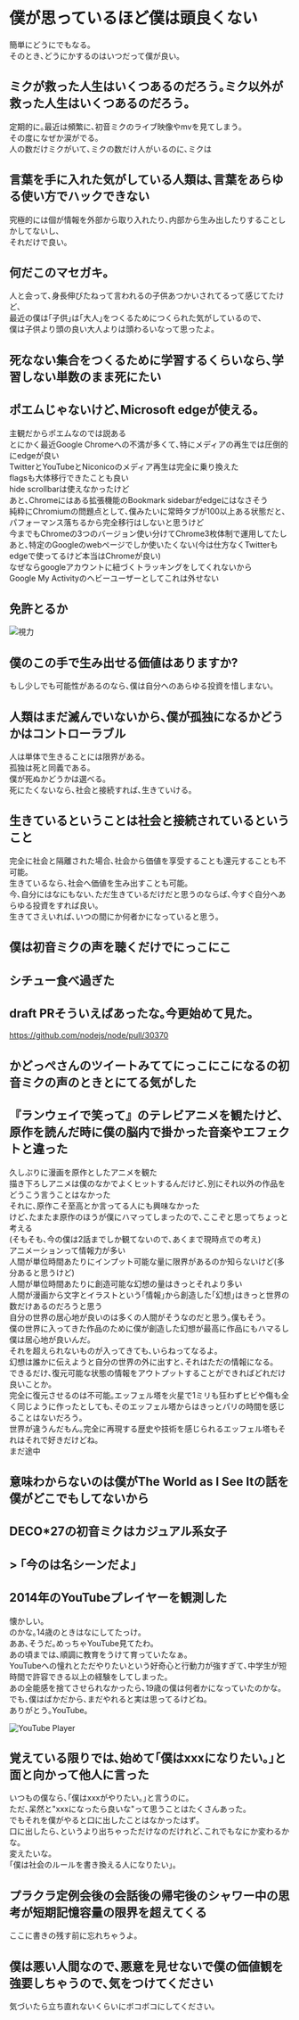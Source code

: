 # 僕が思っているほど僕は頭良くない

簡単にどうにでもなる｡  
そのとき､どうにかするのはいつだって僕が良い｡  

## ミクが救った人生はいくつあるのだろう｡ミク以外が救った人生はいくつあるのだろう｡

定期的に｡最近は頻繁に､初音ミクのライブ映像やmvを見てしまう｡  
その度になぜか涙がでる｡  
人の数だけミクがいて､ミクの数だけ人がいるのに､ミクは

## 言葉を手に入れた気がしている人類は､言葉をあらゆる使い方でハックできない

究極的には個が情報を外部から取り入れたり､内部から生み出したりすることしかしてないし､  
それだけで良い｡  

## 何だこのマセガキ｡

人と会って､身長伸びたねって言われるの子供あつかいされてるって感じてたけど､  
最近の僕は｢子供｣は｢大人｣をつくるためにつくられた気がしているので､  
僕は子供より頭の良い大人よりは頭わるいなって思ったよ｡  

## 死なない集合をつくるために学習するくらいなら､学習しない単数のまま死にたい

## ポエムじゃないけど､Microsoft edgeが使える｡

主観だからポエムなのでは説ある  
とにかく最近Google Chromeへの不満が多くて､特にメディアの再生では圧倒的にedgeが良い  
TwitterとYouTubeとNiconicoのメディア再生は完全に乗り換えた  
flagsも大体移行できたことも良い  
hide scrollbarは使えなかったけど  
あと､Chromeにはある拡張機能のBookmark sidebarがedgeにはなさそう  
純粋にChromiumの問題点として､僕みたいに常時タブが100以上ある状態だと､パフォーマンス落ちるから完全移行はしないと思うけど  
今までもChromeの3つのバージョン使い分けてChrome3枚体制で運用してたし  
あと､特定のGoogleのwebページでしか使いたくない(今は仕方なくTwitterもedgeで使ってるけど本当はChromeが良い)  
なぜならgoogleアカウントに紐づくトラッキングをしてくれないから  
Google My Activityのヘビーユーザーとしてこれは外せない  

## 免許とるか

![視力](https://github.com/anoriqq/anoriqq/blob/images/tCnQykwsfjbT9v387LRfSpTOiUGdIr.png)

## 僕のこの手で生み出せる価値はありますか?

もし少しでも可能性があるのなら､僕は自分へのあらゆる投資を惜しまない｡  

## 人類はまだ滅んでいないから､僕が孤独になるかどうかはコントローラブル

人は単体で生きることには限界がある｡  
孤独は死と同義である｡  
僕が死ぬかどうかは選べる｡  
死にたくないなら､社会と接続すれば､生きていける｡  

## 生きているということは社会と接続されているということ

完全に社会と隔離された場合､社会から価値を享受することも還元することも不可能｡  
生きているなら､社会へ価値を生み出すことも可能｡  
今､自分にはなにもない､ただ生きているだけだと思うのならば､今すぐ自分へあらゆる投資をすれば良い｡  
生きてさえいれば､いつの間にか何者かになっていると思う｡  

## 僕は初音ミクの声を聴くだけでにっこにこ

## シチュー食べ過ぎた

## draft PRそういえばあったな｡今更始めて見た｡

https://github.com/nodejs/node/pull/30370

## かどっぺさんのツイートみててにっこにこになるの初音ミクの声のときとにてる気がした

## 『ランウェイで笑って』のテレビアニメを観たけど､原作を読んだ時に僕の脳内で掛かった音楽やエフェクトと違った

久しぶりに漫画を原作としたアニメを観た  
描き下ろしアニメは僕のなかでよくヒットするんだけど､別にそれ以外の作品をどうこう言うことはなかった  
それに､原作こそ至高とか言ってる人にも興味なかった  
けど､たまたま原作のほうが僕にハマってしまったので､ここぞと思ってちょっと考える  
(そもそも､今の僕は2話までしか観てないので､あくまで現時点での考え)  
アニメーションって情報力が多い  
人間が単位時間あたりにインプット可能な量に限界があるのか知らないけど(多分あると思うけど)  
人間が単位時間あたりに創造可能な幻想の量はきっとそれより多い  
人間が漫画から文字とイラストという｢情報｣から創造した｢幻想｣はきっと世界の数だけあるのだろうと思う  
自分の世界の居心地が良いのは多くの人間がそうなのだと思う｡僕もそう｡  
僕の世界に入ってきた作品のために僕が創造した幻想が最高に作品にもハマるし僕は居心地が良いんだ｡  
それを超えられないものが入ってきても､いらねってなるよ｡  
幻想は誰かに伝えようと自分の世界の外に出すと､それはただの情報になる｡  
できるだけ､復元可能な状態の情報をアウトプットすることができればどれだけ良いことか｡  
完全に復元させるのは不可能｡エッフェル塔を火星で1ミリも狂わずヒビや傷も全く同じように作ったとしても､そのエッフェル塔からはきっとパリの時間を感じることはないだろう｡  
世界が違うんだもん｡完全に再現する歴史や技術を感じられるエッフェル塔もそれはそれで好きだけどね｡  
まだ途中

## 意味わからないのは僕がThe World as I See Itの話を僕がどこでもしてないから

## DECO*27の初音ミクはカジュアル系女子

## > ｢今のは名シーンだよ｣

## 2014年のYouTubeプレイヤーを観測した

懐かしい｡  
のかな｡14歳のときはなにしてたっけ｡  
ああ､そうだ｡めっちゃYouTube見てたわ｡  
あの頃までは､順調に教育をうけて育っていたなぁ｡  
YouTubeへの憧れとただやりたいという好奇心と行動力が強すぎて､中学生が短時間で許容できる以上の経験をしてしまった｡  
あの全能感を捨てさせられなかったら､19歳の僕は何者かになっていたのかな｡  
でも､僕はばかだから､まだやれると実は思ってるけどね｡  
ありがとう｡YouTube｡  

![YouTube Player](https://github.com/anoriqq/anoriqq/blob/images/GDRTH2ZxP1lg87fYQeHtn4wIbreWud.png)

## 覚えている限りでは､始めて｢僕はxxxになりたい｡｣と面と向かって他人に言った

いつもの僕なら､｢僕はxxxがやりたい｡｣と言うのに｡  
ただ､呆然と"xxxになったら良いな"って思うことはたくさんあった｡  
でもそれを僕がやると口に出したことはなかったはず｡  
口に出したら､というより出ちゃっただけなのだけれど､これでもなにか変わるかな｡  
変えたいな｡  
｢僕は社会のルールを書き換える人になりたい｣｡  

## プラクラ定例会後の会話後の帰宅後のシャワー中の思考が短期記憶容量の限界を超えてくる

ここに書きの残す前に忘れちゃうよ｡  

## 僕は悪い人間なので､悪意を見せないで僕の価値観を強要しちゃうので､気をつけてください

気づいたら立ち直れないくらいにボコボコにしてください｡  
